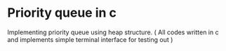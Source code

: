 # Priority queue in c
Implementing priority queue using heap structure. ( All codes written in c and implements simple terminal interface for testing out  )
